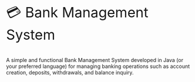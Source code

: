 <p style = "font-size : 38px;">
💳 Bank Management System
</p>
A simple and functional Bank Management System developed in Java (or your preferred language) for managing banking operations such as account creation, deposits, withdrawals, and balance inquiry.
